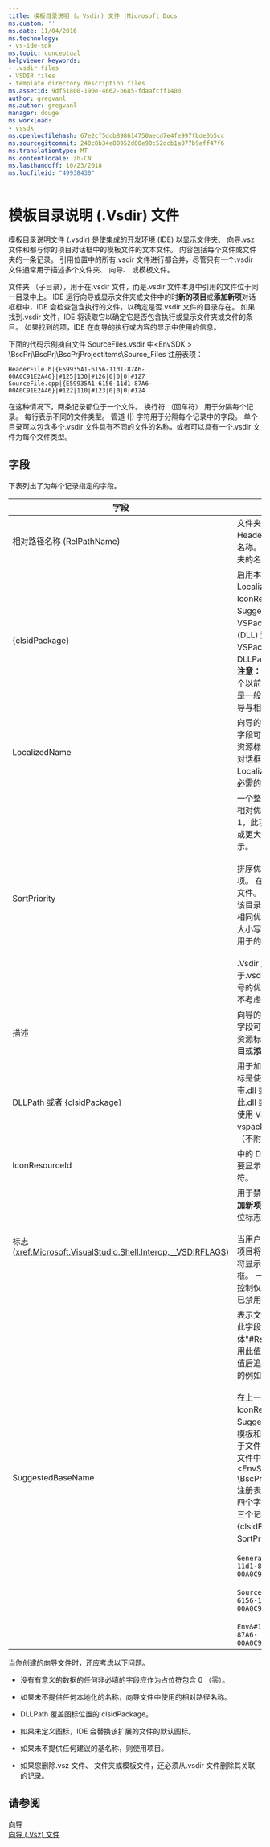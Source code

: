 ```yaml
---
title: 模板目录说明 (。Vsdir) 文件 |Microsoft Docs
ms.custom: ''
ms.date: 11/04/2016
ms.technology:
- vs-ide-sdk
ms.topic: conceptual
helpviewer_keywords:
- .vsdir files
- VSDIR files
- template directory description files
ms.assetid: 9df51800-190e-4662-b685-fdaafcff1400
author: gregvanl
ms.author: gregvanl
manager: douge
ms.workload:
- vssdk
ms.openlocfilehash: 67e2cf5dcb898614750aecd7e4fe997fbde0b5cc
ms.sourcegitcommit: 240c8b34e80952d00e90c52dcb1a077b9aff47f6
ms.translationtype: MT
ms.contentlocale: zh-CN
ms.lasthandoff: 10/23/2018
ms.locfileid: "49938430"
---
```

# <a name="template-directory-description-vsdir-files"></a>模板目录说明 (.Vsdir) 文件
模板目录说明文件 (.vsdir) 是使集成的开发环境 (IDE) 以显示文件夹、 向导.vsz 文件和都与你的项目对话框中的模板文件的文本文件。 内容包括每个文件或文件夹的一条记录。 引用位置中的所有.vsdir 文件进行都合并，尽管只有一个.vsdir 文件通常用于描述多个文件夹、 向导、 或模板文件。  

 文件夹 （子目录），用于在.vsdir 文件，而是.vsdir 文件本身中引用的文件位于同一目录中上。 IDE 运行向导或显示文件夹或文件中的时**新的项目**或**添加新项**对话框框中，IDE 会检查包含执行的文件，以确定是否.vsdir 文件的目录存在。 如果找到.vsdir 文件，IDE 将读取它以确定它是否包含执行或显示文件夹或文件的条目。 如果找到的项，IDE 在向导的执行或内容的显示中使用的信息。  

 下面的代码示例摘自文件 SourceFiles.vsdir 中\<EnvSDK > \BscPrj\BscPrj\BscPrjProjectItems\Source_Files 注册表项：  

```  
HeaderFile.h|{E59935A1-6156-11d1-87A6-00A0C91E2A46}|#125|130|#126|0|0|0|#127  
SourceFile.cpp|{E59935A1-6156-11d1-87A6-00A0C91E2A46}|#122|110|#123|0|0|0|#124  
```  

 在这种情况下，两条记录都位于一个文件。 换行符 （回车符） 用于分隔每个记录。 每行表示不同的文件类型。 管道 (&#124;) 字符用于分隔每个记录中的字段。 单个目录可以包含多个.vsdir 文件具有不同的文件的名称，或者可以具有一个.vsdir 文件为每个文件类型。  

## <a name="fields"></a>字段  
 下表列出了为每个记录指定的字段。  


| 字段 | 描述 |
| - | - |
| 相对路径名称 (RelPathName) | 文件夹、 模板或.vsz 文件，如 HeaderFile.h 或 MyWizard.vsz 的名称。 此字段还可以用来表示的文件夹的名称。 |
| {clsidPackage} | 启用本地化字符串，如 LocalizedName、 描述、 IconResourceId 和 SuggestedBaseName，在 VSPackage 的附属动态链接库 (DLL) 资源的访问权限的 VSPackage 的 GUID。 如果未提供 DLLPath，IconResourceId 适用。 **注意：** 此字段是可选的除非一个或多个以前的字段是资源标识符。 此字段是一般不要本地化其文本的第三方向导与相对应的.vsdir 文件为空。 |
| LocalizedName | 向导的模板文件的本地化的名称。 此字段可以是字符串或窗体"#ResID"的资源标识符。 此名称显示在**添加新项**对话框。 **注意：** 如果 LocalizedName 资源标识符，则是必需的 {clsidPackage}。 |
| SortPriority | 一个整数，表示此模板文件或向导的相对优先级。 例如，如果此项的值为 1，此项是值为 1 和具有排序值为 2 或更大的所有项之前其他项旁边显示。<br /><br /> 排序优先级是相对于同一目录中的项。 在同一目录中可能有多个.vsdir 文件。 在这种情况下，从所有项<em>。</em>在该目录的 vsdir 文件进行合并。 具有相同优先级的项中的显示名称不区分大小写字典顺序列出。 `_wcsicmp`函数用于的项进行排序。<br /><br /> .Vsdir 文件中未描述的项包括一个大于.vsdir 文件中列出的最高优先级编号的优先级。 结果是列表的显示，而不考虑其名称末尾的这些项。 |
| 描述 | 向导的模板文件的本地化的说明。 此字段可以是字符串或窗体"#ResID"的资源标识符。 此字符串会显示**新的项目**或**添加新项**对话框中选择项目。 |
| DLLPath 或者 {clsidPackage} | 用于加载向导的模板文件的图标。 图标是使用 IconResourceId 加载作为带.dll 或.exe 文件的资源。 可以标识此.dll 或.exe 文件，使用完整路径或使用 VSPackage 的 GUID。 实现的 vspackage 的 DLL 用于加载图标 （不附属 DLL）。 |
| IconResourceId | 中的 DLL 或 VSPackage 的实现确定要显示的图标的 DLL 的资源标识符。 |
| 标志 (<xref:Microsoft.VisualStudio.Shell.Interop.__VSDIRFLAGS>) | 用于禁用或启用**名称**并**位置**字段上**添加新项**对话框。 值**标志**字段是必需的位标志的组合的十进制等效值。<br /><br /> 当用户选择某个项上**新建**选项卡上，项目将决定是否名称字段和位置字段将显示当**添加新项**第一次显示对话框。 一个项，通过.vsdir 文件，可以控制仅选择项时是否将字段启用还是已禁用。 |
| SuggestedBaseName | 表示文件、 向导或模板的默认名称。 此字段是一个字符串或窗体"#ResID"的资源标识符。 IDE 使用此值以提供项的默认名称。 此基本值后追加一个整数值，以使名称唯一的例如 MyFile21.asp。<br /><br /> 在上一列表中，说明、 DLLPath、 IconResourceId、 标志和 SuggestedBaseNumber 仅适用于模板和向导文件。 这些字段不将应用于文件夹中。 BscPrjProjectItems 文件中的代码中阐释这一事实\<EnvSDK > \BscPrj\BscPrj\BscPrjProjectItems 注册表项。 此文件包含与每个记录的四个字段 （一个用于每个文件夹） 三个记录： RelPathName，{clsidPackage} LocalizedName 和 SortPriority。<br /><br /> `General&#124;{E59935A1-6156-11d1-87A6-00A0C91E2A46}&#124;#110&#124;100`<br /><br /> `Source_Files&#124;{E59935A1-6156-11d1-87A6-00A0C91E2A46}&#124;#111&#124;110`<br /><br /> `Env&#124;{E59935A1-6156-11d1-87A6-00A0C91E2A46}&#124;#112&#124;120` |

 当你创建的向导文件时，还应考虑以下问题。  

-   没有有意义的数据的任何非必填的字段应作为占位符包含 0 （零）。  

-   如果未不提供任何本地化的名称，向导文件中使用的相对路径名称。  

-   DLLPath 覆盖图标位置的 clsidPackage。  

-   如果未定义图标，IDE 会替换该扩展的文件的默认图标。  

-   如果未不提供任何建议的基名称，则使用项目。  

-   如果您删除.vsz 文件、 文件夹或模板文件，还必须从.vsdir 文件删除其关联的记录。  

## <a name="see-also"></a>请参阅  
 [向导](../../extensibility/internals/wizards.md)   
 [向导 (.Vsz) 文件](../../extensibility/internals/wizard-dot-vsz-file.md)